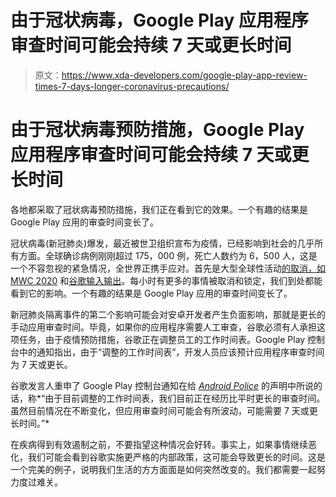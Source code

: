 # 由于冠状病毒，Google Play 应用程序审查时间可能会持续 7 天或更长时间

> 原文：<https://www.xda-developers.com/google-play-app-review-times-7-days-longer-coronavirus-precautions/>

# 由于冠状病毒预防措施，Google Play 应用程序审查时间可能会持续 7 天或更长时间

各地都采取了冠状病毒预防措施，我们正在看到它的效果。一个有趣的结果是 Google Play 应用的审查时间变长了。

冠状病毒(新冠肺炎)爆发，最近被世卫组织宣布为疫情，已经影响到社会的几乎所有方面。全球确诊病例刚刚超过 175，000 例，死亡人数约为 6，500 人，这是一个不容忽视的紧急情况，全世界正携手应对。首先是大型全球性活动[的取消，如 MWC 2020](https://www.xda-developers.com/mwc-2020-cancelled/) 和[谷歌输入输出](https://www.xda-developers.com/google-io-2020-canceled/)。每小时有更多的事情被取消和锁定，我们到处都能看到它的影响。一个有趣的结果是 Google Play 应用的审查时间变长了。

新冠肺炎隔离事件的第二个影响可能会对安卓开发者产生负面影响，那就是更长的手动应用审查时间。毕竟，如果你的应用程序需要人工审查，谷歌必须有人承担这项任务，由于疫情预防措施，谷歌正在调整员工的工作时间表。Google Play 控制台中的通知指出，由于“调整的工作时间表”，开发人员应该预计应用程序审查时间为 7 天或更长。

谷歌发言人重申了 Google Play 控制台通知在给 [*Android Police*](https://www.androidpolice.com/2020/03/16/google-play-store-app-reviews-will-take-7-days-or-longer/) 的声明中所说的话，称*“由于目前调整的工作时间表，我们目前正在经历比平时更长的审查时间。虽然目前情况在不断变化，但应用审查时间可能会有所波动，可能需要 7 天或更长时间。”*

在疾病得到有效遏制之前，不要指望这种情况会好转。事实上，如果事情继续恶化，我们可能会看到谷歌实施更严格的内部政策，这可能会导致更长的时间。这是一个完美的例子，说明我们生活的方方面面是如何突然改变的。我们都需要一起努力度过难关。